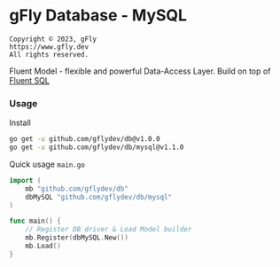 # gFly Database - MySQL

    Copyright © 2023, gFly
    https://www.gfly.dev
    All rights reserved.

Fluent Model - flexible and powerful Data-Access Layer. Build on top of [Fluent SQL](https://github.com/JiveIO/FluentSQL)

### Usage

Install
```bash
go get -u github.com/gflydev/db@v1.0.0
go get -u github.com/gflydev/db/mysql@v1.1.0
```

Quick usage `main.go`
```go
import (
    mb "github.com/gflydev/db"
    dbMySQL "github.com/gflydev/db/mysql"
)

func main() {
    // Register DB driver & Load Model builder
	mb.Register(dbMySQL.New())
    mb.Load()
}
```
